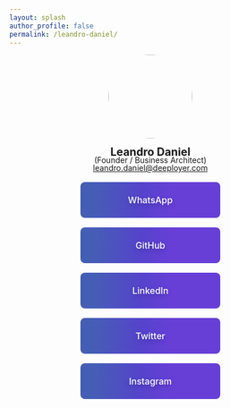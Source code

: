```yaml
---
layout: splash
author_profile: false
permalink: /leandro-daniel/
---
```


<style>
.profilebutton {
  background-image: linear-gradient(92.88deg, #455EB5 9.16%, #5643CC 43.89%, #673FD7 64.72%);
  border-radius: 8px;
  border-style: none;
  box-sizing: border-box;
  color: #FFFFFF;
  cursor: pointer;
  flex-shrink: 0;
  font-family: "Inter UI","SF Pro Display",-apple-system,BlinkMacSystemFont,"Segoe UI",Roboto,Oxygen,Ubuntu,Cantarell,"Open Sans","Helvetica Neue",sans-serif;
  font-size: 16px;
  font-weight: 500;
  height: 4rem;
  padding: 0 1.6rem;
  text-align: center;
  text-shadow: rgba(0, 0, 0, 0.25) 0 3px 8px;
  transition: all .5s;
  user-select: none;
  -webkit-user-select: none;
  touch-action: manipulation;
  width: 250px;
}
  
.profilebutton a:link {
  color: #ffffff;
  text-decoration: none;
}

.profilebutton a:visited {
  color: #ffffff;
  text-decoration: none;
}

.profilebutton a:focus {  
  background: #BAE498;
}

.profilebutton a:hover {  
  background: #CDFEAA;
  box-shadow: rgba(80, 63, 205, 0.5) 0 1px 30px;
  transition-duration: .1s;
}

.profilebutton a:active {  
  color: #CDFEAA;
}
  
@media (min-width: 768px) {
  .profilebutton {
    padding: 0 2.6rem;
  }
}
</style>

<center>
  <img src="/assets/images/leandrodaniel-avatar.png" style="text-align: center; border-radius: 50%; width: 150px;">
  <br /><br />
  <span style="text-align:center; font-size:1.4em; font-weight:bold; line-height: 80%;">Leandro Daniel</span>
  <br />  
  <span style="text-align: center; font-size:1.0em; line-height: 80%;">(Founder / Business Architect)</span>
  <br />
  <a href="mailto:leandro.daniel@deeployer.com">leandro.daniel@deeployer.com</a>
  <br /><br />
  <button class="profilebutton" role="button" onclick="window.location = 'https://wa.me/5511960784444';"><span class="fa-brands fa-whatsapp"></span>WhatsApp</button>
  <br /><br />
  <button class="profilebutton" role="button" onclick="window.location = 'https://github.com/ldaniel';"><span class="fa-brands fa-github"></span>GitHub</button>  
  <br /><br />
  <button class="profilebutton" role="button" onclick="window.location = 'https://linkedin.com/in/leandrodaniel';"><span class="fa-brands fa-linkedin"></span>LinkedIn</button>
  <br /><br />
  <button class="profilebutton" role="button" onclick="window.location = 'https://twitter.com/leandronet';"><span class="fa-brands fa-twitter"></span>Twitter</button>
  <br /><br />
  <button class="profilebutton" role="button" onclick="window.location = 'https://instagram.com/leandro.o.daniel';"><span class="fa-brands fa-instagram"></span>Instagram</button>
</center>
